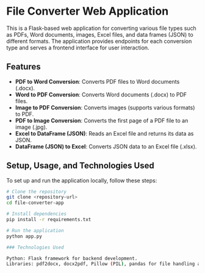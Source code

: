 # File Converter Web Application

This is a Flask-based web application for converting various file types such as PDFs, Word documents, images, Excel files, and data frames (JSON) to different formats. The application provides endpoints for each conversion type and serves a frontend interface for user interaction.

## Features

- **PDF to Word Conversion**: Converts PDF files to Word documents (.docx).
- **Word to PDF Conversion**: Converts Word documents (.docx) to PDF files.
- **Image to PDF Conversion**: Converts images (supports various formats) to PDF.
- **PDF to Image Conversion**: Converts the first page of a PDF file to an image (.jpg).
- **Excel to DataFrame (JSON)**: Reads an Excel file and returns its data as JSON.
- **DataFrame (JSON) to Excel**: Converts JSON data to an Excel file (.xlsx).

## Setup, Usage, and Technologies Used

To set up and run the application locally, follow these steps:

```bash
# Clone the repository
git clone <repository-url>
cd file-converter-app

# Install dependencies
pip install -r requirements.txt

# Run the application
python app.py

### Technologies Used

Python: Flask framework for backend development.
Libraries: pdf2docx, docx2pdf, Pillow (PIL), pandas for file handling and conversions.

